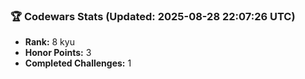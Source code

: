 ### 🏆 Codewars Stats (Updated: 2025-08-28 22:07:26 UTC)

- **Rank:** 8 kyu
- **Honor Points:** 3
- **Completed Challenges:** 1
